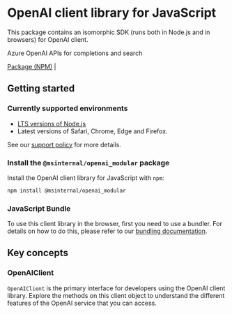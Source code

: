 # OpenAI client library for JavaScript

This package contains an isomorphic SDK (runs both in Node.js and in browsers) for OpenAI client.

Azure OpenAI APIs for completions and search

[Package (NPM)](https://www.npmjs.com/package/@msinternal/openai_modular) |

## Getting started

### Currently supported environments

- [LTS versions of Node.js](https://github.com/nodejs/release#release-schedule)
- Latest versions of Safari, Chrome, Edge and Firefox.

See our [support policy](https://github.com/Azure/azure-sdk-for-js/blob/main/SUPPORT.md) for more details.


### Install the `@msinternal/openai_modular` package

Install the OpenAI client library for JavaScript with `npm`:

```bash
npm install @msinternal/openai_modular
```



### JavaScript Bundle
To use this client library in the browser, first you need to use a bundler. For details on how to do this, please refer to our [bundling documentation](https://aka.ms/AzureSDKBundling).

## Key concepts

### OpenAIClient

`OpenAIClient` is the primary interface for developers using the OpenAI client library. Explore the methods on this client object to understand the different features of the OpenAI service that you can access.

